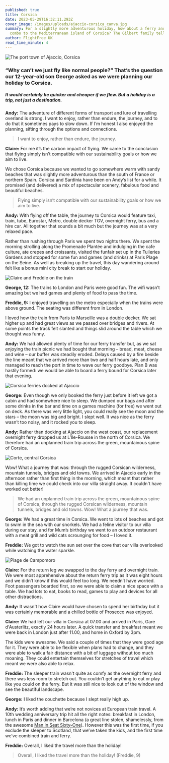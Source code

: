 ```yaml
---
published: true
title: Corsica
date: 2023-05-29T16:32:11.293Z
cover_image: /images/uploads/ajaccio-corsica_canva.jpg
summary: For a slightly more adventurous holiday, how about a ferry and train
  combo to the Mediterranean island of Corsica? The Gilbert family tells us how.
author: FlightFree UK
read_time_minute: 4
---
```

![](/images/uploads/ajaccio-corsica_canva.jpg "The port town of Ajaccio, Corsica")

### “Why can’t we just fly like normal people?” That’s the question our 12-year-old son George asked as we were planning our holiday to Corsica. 

##### It would certainly be quicker and cheaper if we flew. But a holiday is a trip, not just a destination. 

**Andy:** The adventure of different forms of transport and lure of travelling overland is strong. I want to enjoy, rather than endure, the journey, and to do that it sometimes pays to slow down. If I’m honest I also enjoyed the planning, sifting through the options and connections.

> I want to enjoy, rather than endure, the journey.

**Claire:** For me it’s the carbon impact of flying. We came to the conclusion that flying simply isn’t compatible with our sustainability goals or how we aim to live.

We chose Corsica because we wanted to go somewhere warm with sandy beaches that was slightly more adventurous than the south of France or northern Spain. Corsica and Sardinia have been on Andy’s list for a while. It promised (and delivered) a mix of spectacular scenery, fabulous food and beautiful beaches. 

> Flying simply isn’t compatible with our sustainability goals or how we aim to live.

**Andy:** With flying off the table, the journey to Corsica would feature taxi, train, tube, Eurostar, Metro, double decker TGV, overnight ferry, bus and a hire car. All together that sounds a bit much but the journey was at a very relaxed pace. 

Rather than rushing through Paris we spent two nights there. We spent the morning strolling along the Promenade Plantée and indulging in the cafe culture, ate crepes and croissants, visited the funfair set up in the Tuileries Gardens and stopped for some fun and games (and drinks) at Paris Plage on the Seine. As well as breaking up the travel, this day wandering around felt like a bonus mini city break to start our holiday.

![](/images/uploads/prosecco-on-train_claire-gilbert.jpg "Claire and Freddie on the train")

**George, 12:** The trains to London and Paris were good fun. The wifi wasn’t amazing but we had games and plenty of food to pass the time.

**Freddie, 9:** I enjoyed travelling on the metro especially when the trains were above ground. The seating was different from in London.

I loved how the train from Paris to Marseille was a double decker. We sat higher up and had great views as we passed over bridges and rivers. At some points the track felt slanted and things slid around the table which we thought was funny. 

**Andy:** We had allowed plenty of time for our ferry transfer but, as we sat enjoying the train picnic we had bought that morning – bread, meat, cheese and wine – our buffer was steadily eroded. Delays caused by a fire beside the line meant that we arrived more than two and half hours late, and only managed to reach the port in time to wave our ferry goodbye. Plan B was hastily formed: we would be able to board a ferry bound for Corsica later that evening.

![](/images/uploads/corsica-ferries_canva.jpg "Corsica ferries docked at Ajaccio")

**George:** Even though we only booked the ferry just before it left we got a cabin and had somewhere nice to sleep. We dumped our bags and after some drinks in the bar and time on a games machine (for free) we went out on deck. As there was very little light, you could really see the moon and the stars – the moon was big and bright. I slept well. It was nice as the ferry wasn’t too noisy, and it rocked you to sleep.

**Andy:** Rather than docking at Ajaccio on the west coast, our replacement overnight ferry dropped us at L’Île-Rousse in the north of Corsica. We therefore had an unplanned train trip across the green, mountainous spine of Corsica. 

![](/images/uploads/corte-corsica_canva.jpg "Corte, central Corsica")

Wow! What a journey that was: through the rugged Corsican wilderness, mountain tunnels, bridges and old towns. We arrived in Ajaccio early in the afternoon rather than first thing in the morning, which meant that rather than killing time we could check into our villa straight away. It couldn't have worked out better!

> We had an unplanned train trip across the green, mountainous spine of Corsica, through the rugged Corsican wilderness, mountain tunnels, bridges and old towns. Wow! What a journey that was.

**George:** We had a great time in Corsica. We went to lots of beaches and got to swim in the sea with our snorkels. We had a feline visitor to our villa during our stay, and for Mum’s birthday we went to an outdoor restaurant with a meat grill and wild cats scrounging for food – I loved it. 

**Freddie:** We got to watch the sun set over the cove that our villa overlooked while watching the water sparkle. 

![](/images/uploads/corsica_claire-gilbert.jpg "Plage de Campomoro")

**Claire:** For the return leg we swapped to the day ferry and overnight train. We were most apprehensive about the return ferry trip as it was eight hours and we didn’t know if this would feel too long. We needn’t have worried. Foot passengers boarded first, so we were able to claim a nice space with a table. We had lots to eat, books to read, games to play and devices for all other distractions.

**Andy:** It wasn't how Claire would have chosen to spend her birthday but it was certainly memorable and a chilled bottle of Prosecco was enjoyed. 

**Claire:** We had left our villa in Corsica at 07.00 and arrived in Paris, Gare d'Austerlitz, exactly 24 hours later. A quick transfer and breakfast meant we were back in London just after 11.00, and home in Oxford by 3pm. 

The kids were awesome. We said a couple of times that they were good age for it. They were able to be flexible when plans had to change, and they were able to walk a fair distance with a bit of luggage without too much moaning. They could entertain themselves for stretches of travel which meant we were also able to relax. 

**Freddie:** The sleeper train wasn't quite as comfy as the overnight ferry and there was less room to stretch out. You couldn’t get anything to eat or play like you could on the ferry. But it was still nice to look out of the window and see the beautiful landscape. 

**George:** I liked the couchette because I slept really high up. 

**Andy:** It’s worth adding that we’re not novices at European train travel. A 10th wedding anniversary trip hit all the right notes: breakfast in London, lunch in Paris and dinner in Barcelona (a great line stolen, shamelessly, from the awesome [Man in Seat Sixty-One](https://www.seat61.com/)). However this was the first time, if you exclude the sleeper to Scotland, that we’ve taken the kids, and the first time we’ve combined train and ferry. 

**Freddie:** Overall, I liked the travel more than the holiday!

> Overall, I liked the travel more than the holiday! (Freddie, 9)